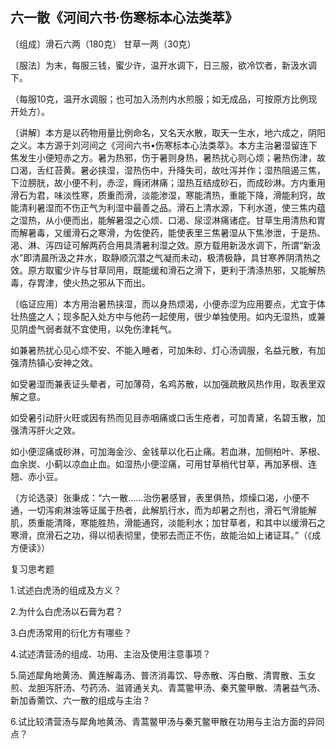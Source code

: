 ## 六一散《河间六书·伤寒标本心法类萃》

〔组成〕滑石六两（180克） 甘草一两（30克）

〔服法〕为末，每服三钱，蜜少许，温开水调下，日三服，欲冷饮者，新汲水调下。

（每服10克，温开水调服；也可加入汤剂内水煎服；如无成品，可按原方比例现开处方）。

〔讲解〕本方是以药物用量比例命名，又名天水散，取天一生水，地六成之，阴阳之义。本方源于刘河间之《河间六书•伤寒标本心法类萃》。本方主治暑湿留连下焦发生小便短赤之方。暑为热邪，伤于暑则身热，暑热扰心则心烦；暑热伤津，故口渴，舌红苔黄。暑必挟湿，湿热伤中，升降失司，故吐泻并作；湿热阻遏三焦，下泣膀胱，故小便不利，赤涩，癃闭淋痛；湿热互结成砂石，而成砂淋。方内重用滑石为君，味淡性寒，质重而滑，淡能渗湿，寒能清热，重能下降，滑能利窍，故能清利暑湿而不伤正气为利湿中最善之品。滑石上清水源，下利水道，使三焦内蕴之湿热，从小便而出，能解暑湿之心烦、口渴、尿涩淋痛诸症。甘草生用清热和胃而解暑毒，又缓滑石之寒滑，为佐使药，能使表里三焦暑湿从下焦渗泄，于是热、渴、淋、泻四证可解两药合用具清暑利湿之效。原方载用新汲水调下，所谓“新汲水”即清晨所汲之井水，取静顺沉潜之气凝而未动，极清极静，具甘寒养阴清热之效。原方取蜜少许与甘草同用，既能缓和滑石之滑下，更利于清涤热邪，又能解热毒，存胃津，使火热之邪从下而出。

〔临证应用〕本方用治暑热挟湿，而以身热烦渴，小便赤涩为应用要点，尤宜于体壮热盛之人；现多配入处方中与他药一起使用，很少单独使用。如内无湿热，或兼见阴虚气弱者就不宜使用，以免伤津耗气。

如兼暑热扰心见心烦不安、不能入睡者，可加朱砂、灯心汤调服，名益元散，有加强清热镇心安神之效。

如受暑湿而兼表证头晕者，可加薄荷，名鸡苏散，以加强疏散风热作用，取表里双解之意。

如受暑引动肝火旺或因有热而见目赤咽痛或口舌生疮者，可加青黛，名碧玉散，加强清泻肝火之效。

如小便涩痛或砂淋，可加海金沙、金钱草以化石止痛。若血淋，加侧柏叶、茅根、血余炭、小蓟以凉血止血。如湿热小便涩痛，可用甘草梢代甘草，再加茅根、连翘、赤小豆。

〔方论选录〕张秉成：“六一散……治伤暑感冒，表里俱热，烦缲口渴，小便不通，一切泻痢淋浊等证属于热者，此解肌行水，而为却暑之剂也，滑石气滑能解肌，质重能清降，寒能胜热，滑能通窍，淡能利水；加甘草者，和其中以缓滑石之寒滑，庶滑石之功，得以彻表彻里，使邪去而正不伤，故能治如上诸证耳。”（《成方便读》）

复习思考题

1.试述白虎汤的组成及方义？

2.为什么白虎汤以石膏为君？

3.白虎汤常用的衍化方有哪些？

4.试述清营汤的组成、功用、主治及使用注意事项？

5.简述犀角地黄汤、黄连解毒汤、普济消毒饮、导赤散、泻白散、清胃散、玉女煎、龙胆泻肝汤、芍药汤、滋肾通关丸、青蒿鳖甲汤、秦艽鳖甲散、清暑益气汤、新加香薷饮、六一散的组成与主治？

6.试比较清营汤与犀角地黄汤、青蒿鳖甲汤与秦艽鳖甲散在功用与主治方面的异同点？